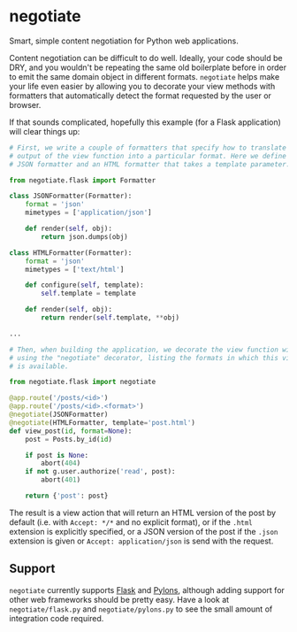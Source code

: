 negotiate
=========

Smart, simple content negotiation for Python web applications.

Content negotiation can be difficult to do well. Ideally, your code should be
DRY, and you wouldn't be repeating the same old boilerplate before in order to
emit the same domain object in different formats. ``negotiate`` helps make
your life even easier by allowing you to decorate your view methods with
formatters that automatically detect the format requested by the user or
browser.

If that sounds complicated, hopefully this example (for a Flask application)
will clear things up:

```python
# First, we write a couple of formatters that specify how to translate the
# output of the view function into a particular format. Here we define a
# JSON formatter and an HTML formatter that takes a template parameter.

from negotiate.flask import Formatter

class JSONFormatter(Formatter):
    format = 'json'
    mimetypes = ['application/json']

    def render(self, obj):
        return json.dumps(obj)

class HTMLFormatter(Formatter):
    format = 'json'
    mimetypes = ['text/html']

    def configure(self, template):
        self.template = template

    def render(self, obj):
        return render(self.template, **obj)

...

# Then, when building the application, we decorate the view function with
# using the "negotiate" decorator, listing the formats in which this view
# is available.

from negotiate.flask import negotiate

@app.route('/posts/<id>')
@app.route('/posts/<id>.<format>')
@negotiate(JSONFormatter)
@negotiate(HTMLFormatter, template='post.html')
def view_post(id, format=None):
    post = Posts.by_id(id)

    if post is None:
        abort(404)
    if not g.user.authorize('read', post):
        abort(401)

    return {'post': post}
```

The result is a view action that will return an HTML version of the post by default (i.e. with `Accept: */*` and no explicit format), or if the `.html` extension is explicitly specified, or a JSON version of the post if the `.json` extension is given or `Accept: application/json` is send with the request.

Support
-------

`negotiate` currently supports [Flask](http://flask.pocoo.org) and [Pylons](http://pylonshq.com), although adding support for other web frameworks should be pretty easy. Have a look at `negotiate/flask.py` and `negotiate/pylons.py` to see the small amount of integration code required.
